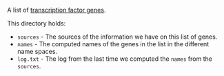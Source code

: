 A list of [transcription factor genes](https://en.wikipedia.org/wiki/Transcription_factor).

This directory holds:

* `sources` - The sources of the information we have on this list of genes.
* `names` - The computed names of the genes in the list in the different name spaces.
* `log.txt` - The log from the last time we computed the `names` from the `sources`.
